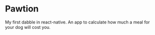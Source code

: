 # Pawtion
My first dabble in react-native. An app to calculate how much a meal for your dog will cost you.
